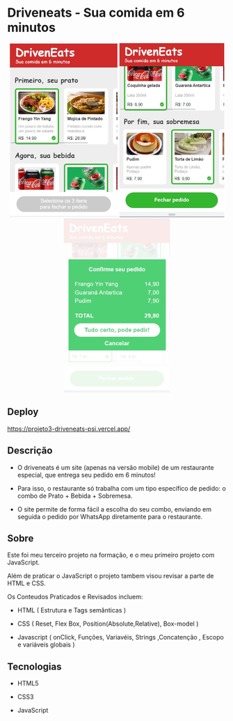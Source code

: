 # Driveneats - Sua comida em 6 minutos

<div align="center">
  <img height="400em" src="https://github.com/WellingtonNy/projeto3-driveneats/blob/main/demo-img/demo01.jpg">
  <img height="400em" src="https://github.com/WellingtonNy/projeto3-driveneats/blob/main/demo-img/demo03.jpg">
  <img height="400em" src="https://github.com/WellingtonNy/projeto3-driveneats/blob/main/demo-img/demo02.jpg">

</div>

## Deploy

https://projeto3-driveneats-psi.vercel.app/


## Descrição

- O driveneats é um  site (apenas na versão mobile) de um restaurante especial, que entrega seu pedido em 6 minutos!

- Para isso, o restaurante só trabalha com um tipo específico de pedido: o combo de Prato + Bebida + Sobremesa.

- O site permite de forma fácil a escolha do seu combo, enviando em seguida o pedido por WhatsApp diretamente para o restaurante.


## Sobre

Este foi meu terceiro projeto na formação, e o meu primeiro projeto com JavaScript.

Além de praticar o JavaScript o projeto tambem visou revisar a parte de HTML e CSS.

Os Conteudos Praticados e Revisados incluem:

- HTML ( Estrutura e Tags semânticas )

- CSS ( Reset, Flex Box, Position(Absolute,Relative), Box-model )

- Javascript ( onClick, Funções, Variavéis, Strings ,Concatenção , Escopo e variáveis globais )


## Tecnologias

- HTML5

- CSS3

- JavaScript

